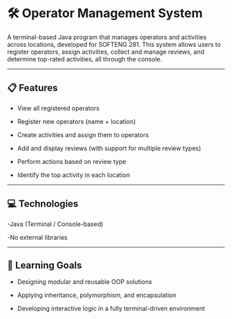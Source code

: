 # 🛠️ **Operator Management System**

A terminal-based Java program that manages operators and activities across locations, developed for SOFTENG 281. This system allows users to register operators, assign activities, collect and manage reviews, and determine top-rated activities, all through the console.

---

## 📋 Features

- View all registered operators

- Register new operators (name + location)

- Create activities and assign them to operators

- Add and display reviews (with support for multiple review types)

- Perform actions based on review type

- Identify the top activity in each location

---

## 💻 Technologies

-Java (Terminal / Console-based)

-No external libraries

--- 

## 🎯 Learning Goals

- Designing modular and reusable OOP solutions

- Applying inheritance, polymorphism, and encapsulation

- Developing interactive logic in a fully terminal-driven environment
